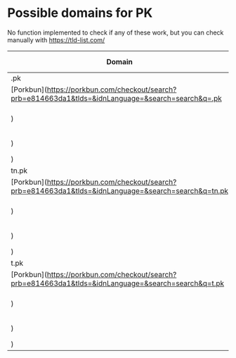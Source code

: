 # Possible domains for PK

No function implemented to check if any of these work, but you can check manually with https://tld-list.com/

| Domain | Porkbun | NameCheap | Google Domains |
|---|---|---|---|
| .pk | [Porkbun](https://porkbun.com/checkout/search?prb=e814663da1&tlds=&idnLanguage=&search=search&q=.pk) | [Namecheap](https://www.namecheap.com/domains/registration/results/?domain=.pk) | [Google](https://domains.google.com/registrar/search?searchTerm=.pk) |
| tn.pk | [Porkbun](https://porkbun.com/checkout/search?prb=e814663da1&tlds=&idnLanguage=&search=search&q=tn.pk) | [Namecheap](https://www.namecheap.com/domains/registration/results/?domain=tn.pk) | [Google](https://domains.google.com/registrar/search?searchTerm=tn.pk) |
| t.pk | [Porkbun](https://porkbun.com/checkout/search?prb=e814663da1&tlds=&idnLanguage=&search=search&q=t.pk) | [Namecheap](https://www.namecheap.com/domains/registration/results/?domain=t.pk) | [Google](https://domains.google.com/registrar/search?searchTerm=t.pk) |
